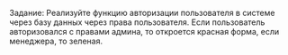 Задание: Реализуйте функцию авторизации пользователя в системе через базу данных через права пользователя. Если пользователь авторизовался с правами админа, то откроется красная форма, если менеджера, то зеленая.
